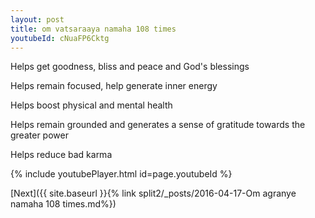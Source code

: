 ```yaml
---
layout: post
title: om vatsaraaya namaha 108 times
youtubeId: cNuaFP6Cktg
---
```

 
 
Helps get goodness, bliss and peace and God's blessings
 
Helps remain focused, help generate inner energy 
 
Helps boost physical and mental health 
 
Helps remain grounded and generates a sense of gratitude towards the greater power 
 
Helps reduce bad karma
 
 
 
 


{% include youtubePlayer.html id=page.youtubeId %}
 
[Next]({{ site.baseurl }}{% link  split2/_posts/2016-04-17-Om agranye namaha 108 times.md%})
 
